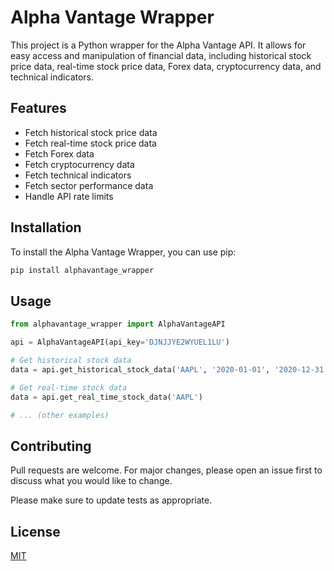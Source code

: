 # Alpha Vantage Wrapper

This project is a Python wrapper for the Alpha Vantage API. It allows for easy access and manipulation of financial data, including historical stock price data, real-time stock price data, Forex data, cryptocurrency data, and technical indicators. 

## Features

- Fetch historical stock price data
- Fetch real-time stock price data
- Fetch Forex data
- Fetch cryptocurrency data
- Fetch technical indicators
- Fetch sector performance data
- Handle API rate limits

## Installation

To install the Alpha Vantage Wrapper, you can use pip:

```bash
pip install alphavantage_wrapper
```

## Usage

```python
from alphavantage_wrapper import AlphaVantageAPI

api = AlphaVantageAPI(api_key='DJNJJYE2WYUEL1LU')

# Get historical stock data
data = api.get_historical_stock_data('AAPL', '2020-01-01', '2020-12-31')

# Get real-time stock data
data = api.get_real_time_stock_data('AAPL')

# ... (other examples)
```

## Contributing

Pull requests are welcome. For major changes, please open an issue first to discuss what you would like to change.

Please make sure to update tests as appropriate.

## License

[MIT](https://choosealicense.com/licenses/mit/)
